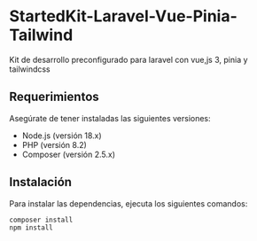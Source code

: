 # StartedKit-Laravel-Vue-Pinia-Tailwind
Kit de desarrollo preconfigurado para laravel con vue,js 3, pinia y tailwindcss

## Requerimientos

Asegúrate de tener instaladas las siguientes versiones:

- Node.js (versión 18.x)
- PHP (versión 8.2)
- Composer (versión 2.5.x)

## Instalación

Para instalar las dependencias, ejecuta los siguientes comandos:

```bash
composer install
npm install

